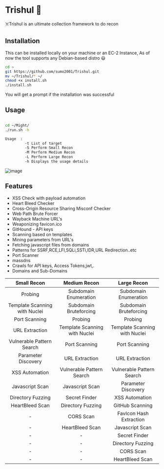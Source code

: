 # Trishul 🔱 

☠️Trishul is an ultimate collection framework to do recon

## Installation

This can be installed locally on your machine or an EC-2 Instance, As of now the tool supports any Debian-based distro 😃

```bash
cd ~
git https://github.com/sumo2001/Trishul.git
mv ~/Trishul/* ~/
chmod +x install.sh
./install.sh

```
You will get a prompt if the installation was successful

## Usage

```bash

cd ~/Might/
./run.sh -h

Usage  :
         -t	List of target
         -S	Perform Small Recon
         -M	Perform Medium Recon
         -L	Perform Large Recon
         -h	Displays the usage details

```
![image](https://user-images.githubusercontent.com/51809378/124332270-bc9b0300-dbae-11eb-9f18-95c95093d0cf.png)




## Features
* XSS Check with payload automation
* Heart Bleed Checker
* Cross-Origin Resource Sharing Misconf Checker
* Web Path Brute Forcer
* Wayback Machine URL's
* Weaponizing favicon.ico
* GitHound - API keys
* Scanning based on templates
* Mining parameters from URL's
* Fetching javascript files from domains
* Patterns for SSRF,RCE,LFI,SQLi,SSTi,IDR,URL Redirection..etc 
* Port Scanner
* massdns
* Crawls for API keys, Access Tokens,jwt,.
* Domains and Sub-Domains


Small Recon | Medium Recon | Large Recon
| :---: | :---: | :---:
Probing  | Subdomain Enumeration | Subdomain Enumeration
Template Scanning with Nuclei  | Subdomain Bruteforcing | Subdomain Bruteforcing
Port Scanning  | Probing | Probing
URL Extraction  | Template Scanning with Nuclei | Template Scanning with Nuclei
Vulnerable Pattern Search  | Port Scanning | Port Scanning
Parameter Discovery  | URL Extraction | URL Extraction
XSS Automation  | Vulnerable Pattern Search | Vulnerable Pattern Search
Javascript Scan  | Javascript Scan | Parameter Discovery
Directory Fuzzing  | Secret Finder | XSS Automation
HeartBleed Scan  | Directory Fuzzing | GitHub Scanning
 - | CORS Scan |  FavIcon Hash Extraction
 -  | HeartBleed Scan | Javascript Scan
 -  | - | Secret Finder
 -  | - | Directory Fuzzing
 -  | - | CORS Scan
 -  | - | HeartBleed Scan

